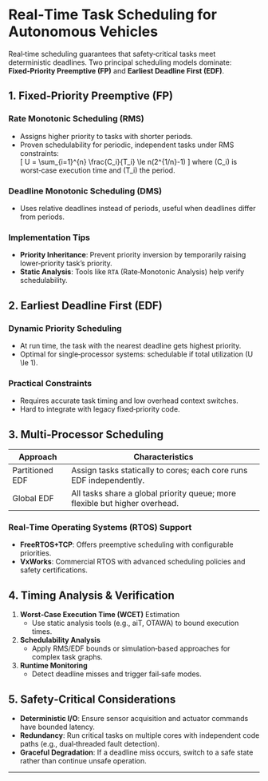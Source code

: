# Real‑Time Task Scheduling for Autonomous Vehicles  

Real‑time scheduling guarantees that safety‑critical tasks meet deterministic deadlines. Two principal scheduling models dominate: **Fixed‑Priority Preemptive (FP)** and **Earliest Deadline First (EDF)**.

## 1. Fixed‑Priority Preemptive (FP)

### Rate Monotonic Scheduling (RMS)  
- Assigns higher priority to tasks with shorter periods.  
- Proven schedulability for periodic, independent tasks under RMS constraints:  
  \[
  U = \sum_{i=1}^{n} \frac{C_i}{T_i} \le n(2^{1/n}-1)
  \]
  where \(C_i\) is worst‑case execution time and \(T_i\) the period.

### Deadline Monotonic Scheduling (DMS)  
- Uses relative deadlines instead of periods, useful when deadlines differ from periods.

### Implementation Tips  
- **Priority Inheritance**: Prevent priority inversion by temporarily raising lower‑priority task’s priority.  
- **Static Analysis**: Tools like `RTA` (Rate‑Monotonic Analysis) help verify schedulability.

## 2. Earliest Deadline First (EDF)

### Dynamic Priority Scheduling  
- At run time, the task with the nearest deadline gets highest priority.  
- Optimal for single‑processor systems: schedulable if total utilization \(U \le 1\).

### Practical Constraints  
- Requires accurate task timing and low overhead context switches.  
- Hard to integrate with legacy fixed‑priority code.

## 3. Multi‑Processor Scheduling

| Approach | Characteristics |
|----------|------------------|
| Partitioned EDF | Assign tasks statically to cores; each core runs EDF independently. |
| Global EDF | All tasks share a global priority queue; more flexible but higher overhead. |

### Real‑Time Operating Systems (RTOS) Support  
- **FreeRTOS+TCP**: Offers preemptive scheduling with configurable priorities.  
- **VxWorks**: Commercial RTOS with advanced scheduling policies and safety certifications.

## 4. Timing Analysis & Verification  

1. **Worst‑Case Execution Time (WCET)** Estimation  
   - Use static analysis tools (e.g., aiT, OTAWA) to bound execution times.  
2. **Schedulability Analysis**  
   - Apply RMS/EDF bounds or simulation‑based approaches for complex task graphs.  
3. **Runtime Monitoring**  
   - Detect deadline misses and trigger fail‑safe modes.

## 5. Safety‑Critical Considerations  

- **Deterministic I/O**: Ensure sensor acquisition and actuator commands have bounded latency.  
- **Redundancy**: Run critical tasks on multiple cores with independent code paths (e.g., dual‑threaded fault detection).  
- **Graceful Degradation**: If a deadline miss occurs, switch to a safe state rather than continue unsafe operation.

---